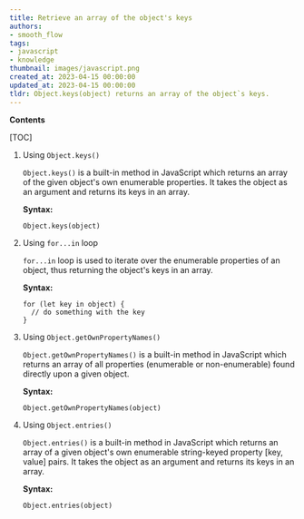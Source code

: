 ```yaml
---
title: Retrieve an array of the object's keys
authors:
- smooth_flow
tags:
- javascript
- knowledge
thumbnail: images/javascript.png
created_at: 2023-04-15 00:00:00
updated_at: 2023-04-15 00:00:00
tldr: Object.keys(object) returns an array of the object`s keys.
---
```


**Contents**

[TOC]

1. Using `Object.keys()`
 
   `Object.keys()` is a built-in method in JavaScript which returns an array of the given object's own enumerable properties. It takes the object as an argument and returns its keys in an array. 
   
   **Syntax:**
   ```
   Object.keys(object)
   ```

2. Using `for...in` loop
 
   `for...in` loop is used to iterate over the enumerable properties of an object, thus returning the object's keys in an array.
   
   **Syntax:**
   ```
   for (let key in object) {
     // do something with the key
   }
   ```

3. Using `Object.getOwnPropertyNames()`
 
   `Object.getOwnPropertyNames()` is a built-in method in JavaScript which returns an array of all properties (enumerable or non-enumerable) found directly upon a given object. 
   
   **Syntax:**
   ```
   Object.getOwnPropertyNames(object)
   ```

4. Using `Object.entries()`
 
   `Object.entries()` is a built-in method in JavaScript which returns an array of a given object's own enumerable string-keyed property [key, value] pairs. It takes the object as an argument and returns its keys in an array. 
   
   **Syntax:**
   ```
   Object.entries(object)
   ```
